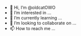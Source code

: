 - 👋 Hi, I’m @oldcatOWO
- 👀 I’m interested in ...
- 🌱 I’m currently learning ...
- 💞️ I’m looking to collaborate on ...
- 📫 How to reach me ...

<!---
oldcatOWO/oldcatOWO is a ✨ special ✨ repository because its `README.md` (this file) appears on your GitHub profile.
You can click the Preview link to take a look at your changes.
--->
